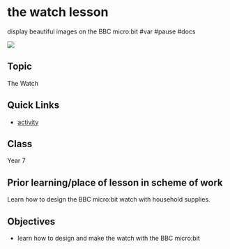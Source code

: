 # the watch lesson

display beautiful images on the BBC micro:bit #var #pause #docs

![](/static/mb/lessons/the-watch-0.png)

## Topic

The Watch

## Quick Links

* [activity](/microbit/lessons/the-watch/activity)

## Class

Year 7

## Prior learning/place of lesson in scheme of work

Learn how to design the BBC micro:bit watch with household supplies.

## Objectives

* learn how to design and make the watch with the BBC micro:bit

